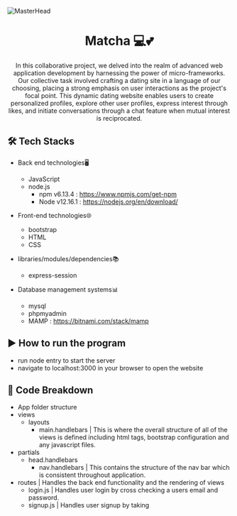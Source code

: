![MasterHead](https://www.designbolts.com/wp-content/uploads/2014/06/love-twitter-header-background.png)

<h1 align="center">Matcha 💻💕</h1>
<p align="center"> In this collaborative project, we delved into the realm of advanced web application development by harnessing the power of micro-frameworks. Our collective task involved crafting a dating site in a language of our choosing, placing a strong emphasis on user interactions as the project's focal point. This dynamic dating website enables users to create personalized profiles, explore other user profiles, express interest through likes, and initiate conversations through a chat feature when mutual interest is reciprocated.</p>

## 🛠️ Tech Stacks
- Back end technologies🖥️
   - JavaScript
   - node.js
      - npm v6.13.4 : https://www.npmjs.com/get-npm
      - Node v12.16.1 : https://nodejs.org/en/download/

- Front-end technologies🌐
    - bootstrap
    - HTML
    - CSS

- libraries/modules/dependencies📚
    - express-session

- Database management systems📊
    - mysql
    - phpmyadmin
    - MAMP : https://bitnami.com/stack/mamp
 
 ## ▶️ How to run the program

- run node entry to start the server
- navigate to localhost:3000 in your browser to open the website

## 🧩 Code Breakdown

- App folder structure
- views
  - layouts 
    - main.handlebars | This is where the overall structure of all of the views is defined including html tags, bootstrap configuration and any javascript files.
- partials
  - head.handlebars
    - nav.handlebars | This contains the structure of the nav bar which is consistent throughout application.
- routes | Handles the back end functionality and the rendering of views
  -  login.js | Handles user login by cross checking a users email and password.
  - signup.js | Handles user signup by taking 
